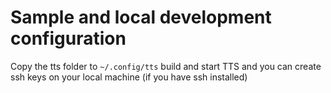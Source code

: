 # Sample and local development configuration
Copy the tts folder to `~/.config/tts`
build and start TTS and you can create ssh keys on your local machine (if you
have ssh installed)
